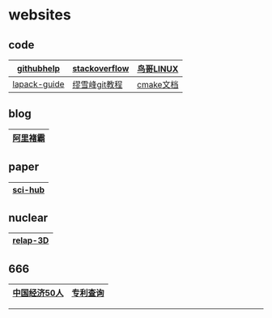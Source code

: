# websites
## code
|[githubhelp][githubhelp]|[stackoverflow][stackflow]|[鸟哥LINUX][鸟哥]
|---|---|---
|[lapack-guide][lapack-guide]|[缪雪峰git教程][缪雪峰git教程]|[cmake文档][cmake文档]
## blog
|[阿里褚霸][阿里褚霸]
|---
## paper
|[sci-hub][sci-hub]
|---
## nuclear
|[relap-3D][relap-3D]
|---
## 666
|[中国经济50人][经济50人论坛]|[专利查询][专利查询]
|---|---
______
[githubhelp]:https://help.github.com/articles/error-repository-not-found/
[stackflow]:https://stackoverflow.com/
[阿里褚霸]:http://blog.yufeng.info/
[鸟哥]:http://linux.vbird.org/linux_basic/0157installcentos7.php
[sci-hub]:sci-hub.la
[lapack-guide]:http://www.netlib.org/lapack/lug/index.html#opennewwindow
[缪雪峰git教程]:https://www.liaoxuefeng.com/wiki/0013739516305929606dd18361248578c67b8067c8c017b000/0013744142037508cf42e51debf49668810645e02887691000
[cmake文档]:https://cmake.org/cmake/help/v3.3/command/add_executable.html
[relap-3D]:https://relap53d.inl.gov/SitePages/Training.aspx
[经济50人论坛]:http://www.50forum.org.cn/
[专利查询]:http://cpquery.sipo.gov.cn/
